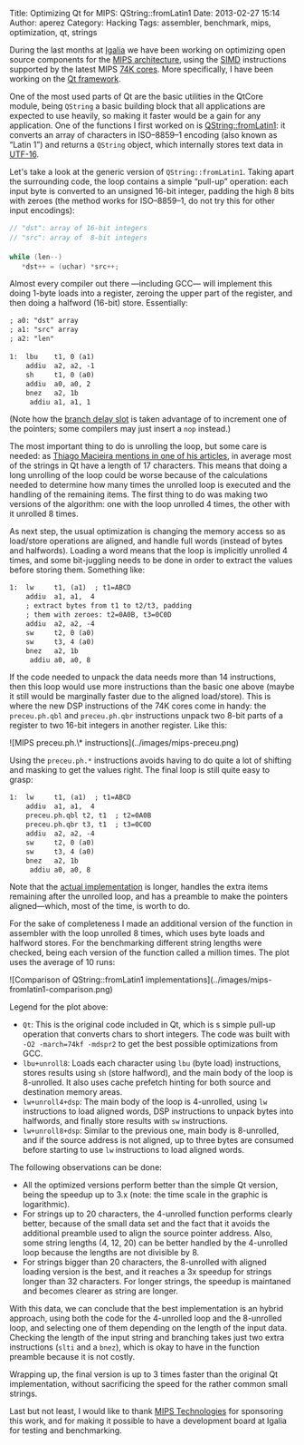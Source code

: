 Title: Optimizing Qt for MIPS: QString::fromLatin1
Date: 2013-02-27 15:14
Author: aperez
Category: Hacking
Tags: assembler, benchmark, mips, optimization, qt, strings

During the last months at [Igalia][] we have been working on optimizing
open source components for the [MIPS architecture][], using the [SIMD][]
instructions supported by the latest MIPS [74K cores][]. More
specifically, I have been working on the [Qt framework][].

One of the most used parts of Qt are the basic utilities in the QtCore
module, being `QString` a basic building block that all applications are
expected to use heavily, so making it faster would be a gain for any
application. One of the functions I first worked on is
[QString::fromLatin1][]: it converts an array of characters in
ISO–8859–1 encoding (also known as “Latin 1”) and returns a `QString`
object, which internally stores text data in [UTF-16][].

Let's take a look at the generic version of `QString::fromLatin1`.
Taking apart the surrounding code, the loop contains a simple “pull-up”
operation: each input byte is converted to an unsigned 16-bit integer,
padding the high 8 bits with zeroes (the method works for ISO–8859–1, do
not try this for other input encodings):

```cpp
// "dst": array of 16-bit integers
// "src": array of  8-bit integers

while (len--)
   *dst++ = (uchar) *src++;
```

Almost every compiler out there —including GCC— will implement this
doing 1-byte loads into a register, zeroing the upper part of the
register, and then doing a halfword (16-bit) store. Essentially:

```
; a0: "dst" array
; a1: "src" array
; a2: "len"

1:  lbu    t1, 0 (a1)
    addiu  a2, a2, -1
    sh     t1, 0 (a0)
    addiu  a0, a0, 2
    bnez   a2, 1b
     addiu a1, a1, 1
```

(Note how the [branch delay slot][] is taken advantage of to increment
one of the pointers; some compilers may just insert a `nop` instead.)

The most important thing to do is unrolling the loop, but some care is
needed: as [Thiago Macieira mentions in one of his articles][], in
average most of the strings in Qt have a length of 17 characters. This
means that doing a long unrolling of the loop could be worse because of
the calculations needed to determine how many times the unrolled loop is
executed and the handling of the remaining items. The first thing to do
was making two versions of the algorithm: one with the loop unrolled 4
times, the other with it unrolled 8 times.

As next step, the usual optimization is changing the memory access so as
load/store operations are aligned, and handle full words (instead of
bytes and halfwords). Loading a word means that the loop is implicitly
unrolled 4 times, and some bit-juggling needs to be done in order to
extract the values before storing them. Something like:

```
1:  lw     t1, (a1)  ; t1=ABCD
    addiu  a1, a1,  4
    ; extract bytes from t1 to t2/t3, padding
    ; them with zeroes: t2=0A0B, t3=0C0D
    addiu  a2, a2, -4
    sw     t2, 0 (a0)
    sw     t3, 4 (a0)
    bnez   a2, 1b
     addiu a0, a0, 8
```

If the code needed to unpack the data needs more than 14 instructions,
then this loop would use more instructions than the basic one above
(maybe it still would be marginally faster due to the aligned
load/store). This is where the new DSP instructions of the 74K cores
come in handy: the `preceu.ph.qbl` and `preceu.ph.qbr` instructions
unpack two 8-bit parts of a register to two 16-bit integers in another
register. Like this:

<p class="image">
  ![MIPS preceu.ph.\* instructions](../images/mips-preceu.png)
</p>

Using the `preceu.ph.*` instructions avoids having to do quite a lot of
shifting and masking to get the values right. The final loop is still
quite easy to grasp:

```
1:  lw     t1, (a1)  ; t1=ABCD
    addiu  a1, a1,  4
    preceu.ph.qbl t2, t1  ; t2=0A0B
    preceu.ph.qbr t3, t1  ; t3=0C0D
    addiu  a2, a2, -4
    sw     t2, 0 (a0)
    sw     t3, 4 (a0)
    bnez   a2, 1b
     addiu a0, a0, 8
```

Note that the [actual implementation][] is longer, handles the extra
items remaining after the unrolled loop, and has a preamble to make the
pointers aligned—which, most of the time, is worth to do.

For the sake of completeness I made an additional version of the
function in assembler with the loop unrolled 8 times, which uses byte
loads and halfword stores. For the benchmarking different string lengths
were checked, being each version of the function called a million times.
The plot uses the average of 10 runs:

<p class="image">
  ![Comparison of QString::fromLatin1
  implementations](../images/mips-fromlatin1-comparison.png)
</p>

Legend for the plot above:

-   `Qt`: This is the original code included in Qt, which is s simple
    pull-up operation that converts chars to short integers. The code
    was built with `-O2 -march=74kf -mdspr2` to get the best possible
    optimizations from GCC.
-   `lbu+unroll8`: Loads each character using `lbu` (byte load)
    instructions, stores results using `sh` (store halfword), and the
    main body of the loop is 8-unrolled. It also uses cache prefetch
    hinting for both source and destination memory areas.
-   `lw+unroll4+dsp`: The main body of the loop is 4-unrolled, using
    `lw` instructions to load aligned words, DSP instructions to unpack
    bytes into halfwords, and finally store results with `sw`
    instructions.
-   `lw+unroll8+dsp`: Similar to the previous one, main body is
    8-unrolled, and if the source address is not aligned, up to three
    bytes are consumed before starting to use `lw` instructions to load
    aligned words.

The following observations can be done:

-   All the optimized versions perform better than the simple Qt
    version, being the speedup up to 3.x (note: the time scale in the
    graphic is logarithmic).
-   For strings up to 20 characters, the 4-unrolled function performs
    clearly better, because of the small data set and the fact that it
    avoids the additional preamble used to align the source pointer
    address. Also, some string lengths (4, 12, 20) can be better handled
    by the 4-unrolled loop because the lengths are not divisible by 8.
-   For strings bigger than 20 characters, the 8-unrolled with aligned
    loading version is the best, and it reaches a 3x speedup for strings
    longer than 32 characters. For longer strings, the speedup is
    maintaned and becomes clearer as string are longer.

With this data, we can conclude that the best implementation is an
hybrid approach, using both the code for the 4-unrolled loop and the
8-unrolled loop, and selecting one of them depending on the length of
the input data. Checking the length of the input string and branching
takes just two extra instructions (`slti` and a `bnez`), which is okay
to have in the function preamble because it is not costly.

Wrapping up, the final version is up to 3 times faster than the original
Qt implementation, without sacrificing the speed for the rather common
small strings.

Last but not least, I would like to thank [MIPS Technologies][] for
sponsoring this work, and for making it possible to have a development
board at Igalia for testing and benchmarking.

  [Igalia]: http://www.igalia.com
  [MIPS architecture]: http://en.wikipedia.org/wiki/MIPS_architecture
  [SIMD]: http://en.wikipedia.org/wiki/SIMD
  [74K cores]: https://www.mips.com/products/processor-cores/mips32-74k/
  [Qt framework]: http://qt-project.org
  [QString::fromLatin1]: qt-project.org/doc/qt-5.0/qtcore/qstring.html#fromLatin1
  [UTF-16]: http://en.wikipedia.org/wiki/Utf-16
  [branch delay slot]: http://en.wikipedia.org/wiki/Delay_slot#Branch_delay_slots
  [Thiago Macieira mentions in one of his articles]: http://blog.qt.digia.com/blog/2011/03/23/improving-string-performance-with-simd-the-revenge/
  [actual implementation]: https://gitorious.org/aperez-sandbox/mips-asm/blobs/master/fromlatin1.S#line115
  [MIPS Technologies]: http://www.mips.com
